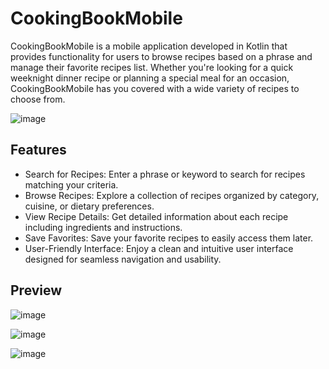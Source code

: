 # CookingBookMobile

CookingBookMobile is a mobile application developed in Kotlin that provides functionality for users to browse recipes based on a phrase and manage their favorite recipes list. Whether you're looking for a quick weeknight dinner recipe or planning a special meal for an occasion, CookingBookMobile has you covered with a wide variety of recipes to choose from.

![image](https://github.com/ms182905/CookingBookMobile/assets/74608829/bcc839b1-4b88-4bac-a3c1-430eacc31c30)


## Features

- Search for Recipes: Enter a phrase or keyword to search for recipes matching your criteria.
- Browse Recipes: Explore a collection of recipes organized by category, cuisine, or dietary preferences.
- View Recipe Details: Get detailed information about each recipe including ingredients and instructions.
- Save Favorites: Save your favorite recipes to easily access them later.
- User-Friendly Interface: Enjoy a clean and intuitive user interface designed for seamless navigation and usability.

## Preview

![image](https://github.com/ms182905/CookingBookMobile/assets/74608829/651db4cb-6004-47be-a661-7d0f12b3f720)

![image](https://github.com/ms182905/CookingBookMobile/assets/74608829/2a26419a-1803-48e5-aed0-8eba1a2cfddf)

![image](https://github.com/ms182905/CookingBookMobile/assets/74608829/2024dcf3-a73a-4b9d-b118-ffcbb2e85208)
